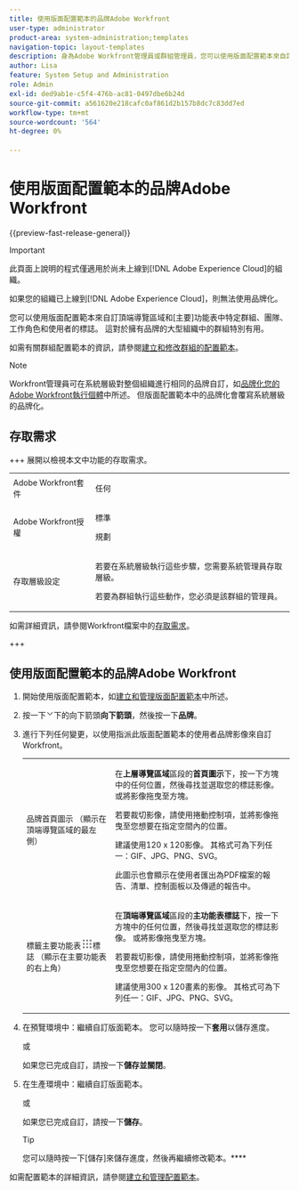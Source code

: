```yaml
---
title: 使用版面配置範本的品牌Adobe Workfront
user-type: administrator
product-area: system-administration;templates
navigation-topic: layout-templates
description: 身為Adobe Workfront管理員或群組管理員，您可以使用版面配置範本來自訂頂端導覽區域以及[主要]功能表中特定群組、團隊、工作角色和使用者的標誌。 這對於擁有品牌的大型組織中的群組特別有用。
author: Lisa
feature: System Setup and Administration
role: Admin
exl-id: ded9ab1e-c5f4-476b-ac81-0497dbe6b24d
source-git-commit: a561620e218cafc0af861d2b157b8dc7c83dd7ed
workflow-type: tm+mt
source-wordcount: '564'
ht-degree: 0%

---
```


# 使用版面配置範本的品牌Adobe Workfront

<!--Audited: 09/2024-->

{{preview-fast-release-general}}

>[!IMPORTANT]
>
>此頁面上說明的程式僅適用於尚未上線到[!DNL Adobe Experience Cloud]的組織。
>
> 如果您的組織已上線到[!DNL Adobe Experience Cloud]，則無法使用品牌化。

您可以使用版面配置範本來自訂頂端導覽區域和[主要]功能表中特定群組、團隊、工作角色和使用者的標誌。 這對於擁有品牌的大型組織中的群組特別有用。

如需有關群組配置範本的資訊，請參閱[建立和修改群組的配置範本](../../../administration-and-setup/manage-groups/work-with-group-objects/create-and-modify-a-groups-layout-templates.md)。

>[!NOTE]
>
>Workfront管理員可在系統層級對整個組織進行相同的品牌自訂，如[品牌化您的Adobe Workfront執行個體](../../../administration-and-setup/customize-workfront/brand-workfront/brand-your-workfront-instance.md)中所述。 但版面配置範本中的品牌化會覆寫系統層級的品牌化。

<!-- Maybe add a section about deleting these 2 settings to revert to default branding? -->

## 存取需求

+++ 展開以檢視本文中功能的存取需求。

<table style="table-layout:auto"> 
 <col> 
 <col> 
 <tbody> 
  <tr> 
   <td>Adobe Workfront套件</td> 
   <td><p>任何</p></td> 
  </tr> 
  <tr> 
   <td>Adobe Workfront授權</td> 
   <td><p>標準</p>
       <p>規劃</p></td>
  </tr> 
  </tr> 
  <tr> 
   <td>存取層級設定</td> 
   <td> <p>若要在系統層級執行這些步驟，您需要系統管理員存取層級。</p>
        <p>若要為群組執行這些動作，您必須是該群組的管理員。</p> </td> 
  </tr> 
 </tbody> 
</table>

如需詳細資訊，請參閱Workfront檔案中的[存取需求](/help/quicksilver/administration-and-setup/add-users/access-levels-and-object-permissions/access-level-requirements-in-documentation.md)。

+++

## 使用版面配置範本的品牌Adobe Workfront

1. 開始使用版面配置範本，如[建立和管理版面配置範本](../../../administration-and-setup/customize-workfront/use-layout-templates/create-and-manage-layout-templates.md)中所述。
1. 按一下![自訂使用者看到的內容](assets/dropdown-arrow.png)下的向下箭頭&#x200B;**向下箭頭**，然後按一下&#x200B;**品牌**。
1. 進行下列任何變更，以使用指派此版面配置範本的使用者品牌影像來自訂Workfront。

   <table style="table-layout:auto"> 
    <col> 
    <col> 
    <tbody> 
     <tr> 
      <td role="rowheader"> <p>品牌首頁圖示<span style="font-weight: normal;"> （顯示在頂端導覽區域的最左側）</span></p> </td> 
      <td> <p>在<strong>上層導覽區域</strong>區段的<strong>首頁圖示</strong>下，按一下方塊中的任何位置，然後尋找並選取您的標誌影像。 或將影像拖曳至方塊。</p> <p>若要裁切影像，請使用捲動控制項，並將影像拖曳至您想要在指定空間內的位置。</p> <p>建議使用120 x 120影像。 其格式可為下列任一：GIF、JPG、PNG、SVG。</p> <p>此圖示也會顯示在使用者匯出為PDF檔案的報告、清單、控制面板以及傳遞的報告中。</p> </td> 
     </tr> 
     <tr> 
      <td role="rowheader"> <p>標籤主要功能表<img src="assets/main-menu-icon.png">標誌<span style="font-weight: normal;"> （顯示在主要功能表的右上角）</span></p> </td> 
      <td> <p> <p> <p>在<strong>頂端導覽區域</strong>區段的<strong>主功能表標誌</strong>下，按一下方塊中的任何位置，然後尋找並選取您的標誌影像。 或將影像拖曳至方塊。</p> <p>若要裁切影像，請使用捲動控制項，並將影像拖曳至您想要在指定空間內的位置。</p> <p>建議使用300 x 120畫素的影像。 其格式可為下列任一：GIF、JPG、PNG、SVG。</p> </p> </p> </td> 
     </tr> 
    </tbody> 
   </table>

1. <span class="preview">在預覽環境中：繼續自訂版面範本。 您可以隨時按一下&#x200B;**套用**&#x200B;以儲存進度。</span>

   <span class="preview">或</span>

   <span class="preview">如果您已完成自訂，請按一下&#x200B;**儲存並關閉**。</span>

1. 在生產環境中：繼續自訂版面範本。

   或

   如果您已完成自訂，請按一下&#x200B;**儲存**。

   >[!TIP]
   >
   >您可以隨時按一下[儲存]來儲存進度，然後再繼續修改範本。****

如需配置範本的詳細資訊，請參閱[建立和管理配置範本](../../../administration-and-setup/customize-workfront/use-layout-templates/create-and-manage-layout-templates.md)。

